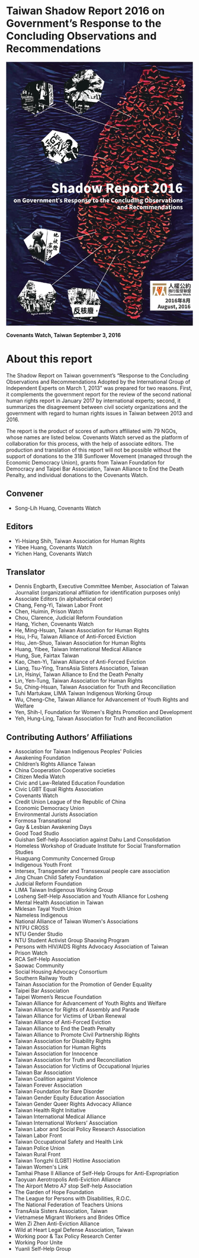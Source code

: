# Taiwan Shadow Report 2016 on Government’s Response to the Concluding Observations and Recommendations

![](cover.jpg)

**Covenants Watch, Taiwan**
**September 3, 2016**

# About this report

The Shadow Report on Taiwan government’s “Response to the Concluding Observations and Recommendations Adopted by the International Group of Independent Experts on March 1, 2013” was prepared for two reasons. First, it complements the government report for the review of the second national human rights report in January 2017 by international experts; second, it summarizes the disagreement between civil society organizations and the government with regard to human rights issues in Taiwan between 2013 and 2016.

The report is the product of scores of authors affiliated with 79 NGOs, whose names are listed below. Covenants Watch served as the platform of collaboration for this process, with the help of associate editors. The production and translation of this report will not be possible without the support of donations to the 318 Sunflower Movement (managed through the Economic Democracy Union), grants from Taiwan Foundation for Democracy and Taipei Bar Association, Taiwan Alliance to End the Death Penalty, and individual donations to the Covenants Watch.

## Convener

* Song-Lih Huang, Covenants Watch

## Editors

* Yi-Hsiang Shih, Taiwan Association for Human Rights
* Yibee Huang, Covenants Watch
* Yichen Hang, Covenants Watch

## Translator

* Dennis Engbarth, Executive Committee Member, Association of Taiwan Journalist (organizational affiliation for identification purposes only)
* Associate Editors (in alphabetical order)
* Chang, Feng-Yi, Taiwan Labor Front
* Chen, Huimin, Prison Watch
* Chou, Clarence, Judicial Reform Foundation
* Hang, Yichen, Covenants Watch
* He, Ming-Hsuan, Taiwan Association for Human Rights
* Hsu, I-Fu, Taiwan Alliance of Anti-Forced Eviction
* Hsu, Jen-Shuo, Taiwan Association for Human Rights
* Huang, Yibee, Taiwan International Medical Alliance
* Hung, Sue, Fairtax Taiwan
* Kao, Chen-Yi, Taiwan Alliance of Anti-Forced Eviction
* Liang, Tsu-Ying, TransAsia Sisters Association, Taiwan
* Lin, Hsinyi, Taiwan Alliance to End the Death Penalty
* Lin, Yen-Tung, Taiwan Association for Human Rights
* Su, Ching-Hsuan, Taiwan Association for Truth and Reconciliation
* Tuhi Martukaw, LIMA Taiwan Indigenous Working Group
* Wu, Cheng-Che, Taiwan Alliance for Advancement of Youth Rights and Welfare
* Yen, Shih-I, Foundation for Women's Rights Promotion and Development
* Yeh, Hung-Ling, Taiwan Association for Truth and Reconciliation

## Contributing Authors’ Affiliations

* Association for Taiwan Indigenous Peoples' Policies
* Awakening Foundation
* Children’s Rights Alliance Taiwan
* China Cooperation Cooperative societies
* Citizen Media Watch
* Civic and Law-Related Education Foundation
* Civic LGBT Equal Rights Association
* Covenants Watch
* Credit Union League of the Republic of China
* Economic Democracy Union
* Environmental Jurists Association
* Formosa Transnational
* Gay & Lesbian Awakening Days
* Good Toad Studio
* Guishan Self-help Association against Dahu Land Consolidation
* Homeless Workshop of Graduate Institute for Social Transformation Studies
* Huaguang Community Concerned Group
* Indigenous Youth Front
* Intersex, Transgender and Transsexual people care association
* Jing Chuan Child Safety Foundation
* Judicial Reform Foundation
* LIMA Taiwan Indigenous Working Group
* Losheng Self-Help Association and Youth Alliance for Losheng
* Mental Health Association in Taiwan
* Mklesan Tayal Youth Union
* Nameless Indigenous
* National Alliance of Taiwan Women's Associations
* NTPU CROSS
* NTU Gender Studio
* NTU Student Activist Group Shaoxing Program
* Persons with HIV/AIDS Rights Advocacy Association of Taiwan
* Prison Watch
* RCA Self-Help Association
* Saowac Community
* Social Housing Advocacy Consortium
* Southern Railway Youth
* Tainan Association for the Promotion of Gender Equality
* Taipei Bar Association
* Taipei Women’s Rescue Foundation
* Taiwan Alliance for Advancement of Youth Rights and Welfare
* Taiwan Alliance for Rights of Assembly and Parade
* Taiwan Alliance for Victims of Urban Renewal
* Taiwan Alliance of Anti-Forced Eviction
* Taiwan Alliance to End the Death Penalty
* Taiwan Alliance to Promote Civil Partnership Rights
* Taiwan Association for Disability Rights
* Taiwan Association for Human Rights
* Taiwan Association for Innocence
* Taiwan Association for Truth and Reconciliation
* Taiwan Association for Victims of Occupational Injuries
* Taiwan Bar Association
* Taiwan Coalition against Violence
* Taiwan Forever Association
* Taiwan Foundation for Rare Disorder
* Taiwan Gender Equity Education Association
* Taiwan Gender Queer Rights Advocacy Alliance
* Taiwan Health Right Initiative
* Taiwan International Medical Alliance
* Taiwan International Workers’ Association
* Taiwan Labor and Social Policy Research Association
* Taiwan Labor Front
* Taiwan Occupational Safety and Health Link
* Taiwan Police Union
* Taiwan Rural Front
* Taiwan Tongzhi (LGBT) Hotline Association
* Taiwan Women's Link
* Tamhai Phase II Alliance of Self-Help Groups for Anti-Expropriation
* Taoyuan Aerotropolis Anti-Eviction Alliance
* The Airport Metro A7 stop Self-help Association
* The Garden of Hope Foundation
* The League for Persons with Disabilities, R.O.C.
* The National Federation of Teachers Unions
* TransAsia Sisters Association, Taiwan
* Vietnamese Migrant Workers and Brides Office
* Wen Zi Zhen Anti-Eviction Alliance
* Wild at Heart Legal Defense Association, Taiwan
* Working poor & Tax Policy Research Center
* Working Poor Unite
* Yuanli Self-Help Group
